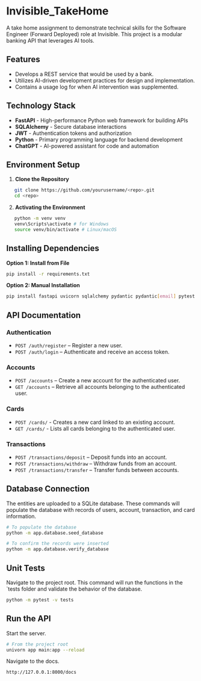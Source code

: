 # Invisible_TakeHome
A take home assignment to demonstrate technical skills for the Software Engineer (Forward Deployed) role at Invisible. This project is a modular banking API that leverages AI tools.

## Features
- Develops a REST service that would be used by a bank.
- Utilizes AI-driven development practices for design and implementation.
- Contains a usage log for when AI intervention was supplemented.

## Technology Stack
- **FastAPI** - High-performance Python web framework for building APIs
- **SQLAlchemy** - Secure database interactions
- **JWT** - Authentication tokens and authorization
- **Python** - Primary programming language for backend development
- **ChatGPT** - AI-powered assistant for code and automation

## Environment Setup

1. **Clone the Repository**
```bash
   git clone https://github.com/yourusername/<repo>.git
   cd <repo>
```

2. **Activating the Environment**
```bash
   python -m venv venv
   venv\Scripts\activate # for Windows
   source venv/bin/activate # Linux/macOS
```

## Installing Dependencies

**Option 1: Install from File**
```bash
pip install -r requirements.txt
```

**Option 2: Manual Installation**
```bash
pip install fastapi uvicorn sqlalchemy pydantic pydantic[email] pytest httpx passlib python-jose python-dotenv passlib[bcrypt] cryptography jwt werkzeug
```

## API Documentation

### Authentication
- `POST /auth/register` – Register a new user.  
- `POST /auth/login` – Authenticate and receive an access token.  

### Accounts
- `POST /accounts` – Create a new account for the authenticated user.  
- `GET /accounts` – Retrieve all accounts belonging to the authenticated user.  

### Cards
- `POST /cards/` - Creates a new card linked to an existing account.
- `GET /cards/` - Lists all cards belonging to the authenticated user.

### Transactions
- `POST /transactions/deposit` – Deposit funds into an account.  
- `POST /transactions/withdraw` – Withdraw funds from an account.  
- `POST /transactions/transfer` – Transfer funds between accounts.

## Database Connection

The entities are uploaded to a SQLite database. These commands will populate the database with records of users, account, transaction, and card information.
```bash
# To populate the database
python -m app.database.seed_database

# To confirm the records were inserted
python -m app.database.verify_database
```

## Unit Tests

Navigate to the project root. This command will run the functions in the `tests   folder and validate the behavior of the database.
```bash
python -m pytest -v tests
```

## Run the API
Start the server.
```bash
# From the project root
univorn app main:app --reload
```

Navigate to the docs.
```bash
http://127.0.0.1:8000/docs
```